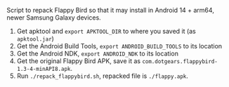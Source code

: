 Script to repack Flappy Bird so that it may install in Android 14 + arm64, newer Samsung Galaxy devices.

1. Get apktool and `export APKTOOL_DIR` to where you saved it (as `apktool.jar`)
2. Get the Android Build Tools, `export ANDROID_BUILD_TOOLS` to its location
3. Get the Android NDK, `export ANDROID_NDK` to its location
4. Get the original Flappy Bird APK, save it as `com.dotgears.flappybird-1.3-4-minAPI8.apk`.
5. Run `./repack_flappybird.sh`, repacked file is `./flappy.apk`.